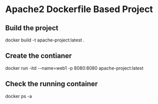 # Apache2 Dockerfile Based Project

## Build the project 
docker build -t apache-project:latest  .

## Create the contianer
docker run -itd  --name=web1  -p 8080:8080  apache-project:latest

## Check the running container
docker ps -a
